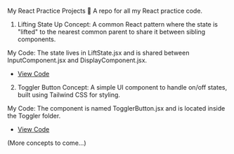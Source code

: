 My React Practice Projects 🚀
A repo for all my React practice code.

1. Lifting State Up
Concept: A common React pattern where the state is "lifted" to the nearest common parent to share it between sibling components.

My Code: The state lives in LiftState.jsx and is shared between InputComponent.jsx and DisplayComponent.jsx.

- [View Code](src/lifting-state)

2. Toggler Button
Concept: A simple UI component to handle on/off states, built using Tailwind CSS for styling.

My Code: The component is named TogglerButton.jsx and is located inside the Toggler folder.

- [View Code](src/Toggler)

(More concepts to come...)